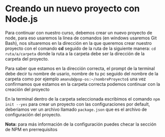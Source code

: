 # Creando un nuevo proyecto con Node.js
Para continuar con nuestro curso, debemos crear un nuevo proyecto de node, para eso usaremos la linea de comandos (en windows usaremos Git Bash), nos situaremos en la dirección en la que queremos crear nuestro proyecto con el comando **cd** seguido de la ruta de la siguiente manera: ` cd ruta/a/carpeta ` donde la ruta a la carpeta debe ser la dirección de la carpeta del proyecto.

Para saber que estamos en la dirección correcta, el prompt de la terminal debe decir tu nombre de usario, nombre de tu pc seguido del nombre de la carpeta como por ejemplo `amanub@pop-os:~/nombreProyecto$` 
una vez confirmamos que estamos en la carpeta correcta podemos continuar con la creación del proyecto

En la terminal dentro de la carpeta seleccionada escribimos el comando `npm init --yes` para crear un proyecto con las configuraciones por default, deberíamos ver un archivo llamado `package.json` que es el archivo de configuración del proyecto.

**Nota:** para más información de la configuración puedes checar la sección de NPM en prerrequisitos



